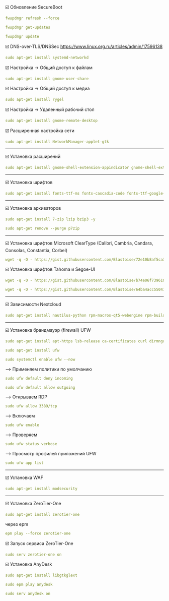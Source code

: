:ballot_box_with_check: Обновление SecureBoot
```yaml
fwupdmgr refresh --force
```
```yaml
fwupdmgr get-updates
```
```yaml
fwupdmgr update
```
:ballot_box_with_check: DNS-over-TLS/DNSSec
https://www.linux.org.ru/articles/admin/17596138
```yaml
sudo apt-get install systemd-networkd
```
:ballot_box_with_check: Настройка -> Общий доступ к файлам
```yaml
sudo apt-get install gnome-user-share
```
:ballot_box_with_check: Настройка -> Общий доступ к медиа
```yaml
sudo apt-get install rygel 
```
:ballot_box_with_check: Настройка -> Удаленный рабочий стол
```yaml
sudo apt-get install gnome-remote-desktop
```
:ballot_box_with_check: Расширенная настройка сети
```yaml
sudo apt-get install NetworkManager-applet-gtk
```
----------------------------------
:ballot_box_with_check: Установка расширений
```yaml
sudo apt-get install gnome-shell-extension-appindicator gnome-shell-extension-dash-to-dock gnome-shell-extension-blur-my-shell gnome-shell-extension-gtk4-desktop-icons-ng
```
----------------------------------
:ballot_box_with_check: Установка шрифтов
```yaml
sudo apt-get install fonts-ttf-ms fonts-cascadia-code fonts-ttf-google-crosextra-carlito fonts-ttf-google-noto-emoji fonts-ttf-google-noto-emoji-color
```
----------------------------------
:ballot_box_with_check: Установка архиваторов
```yaml
sudo apt-get install 7-zip lzip bzip3 -y
```
```yaml
sudo apt-get remove --purge p7zip
```
----------------------------------
:ballot_box_with_check: Установка шрифтов Microsoft ClearType (Calibri, Cambria, Candara, Consolas, Constantia, Corbel)
```yaml
wget -q -O - https://gist.githubusercontent.com/Blastoise/72e10b8af5ca359772ee64b6dba33c91/raw/2d7ab3caa27faa61beca9fbf7d3aca6ce9a25916/clearType.sh | bash
```
:ballot_box_with_check: Установка шрифтов Tahoma и  Segoe-UI
```yaml
wget -q -O - https://gist.githubusercontent.com/Blastoise/b74e06f739610c4a867cf94b27637a56/raw/96926e732a38d3da860624114990121d71c08ea1/tahoma.sh | bash
```
```yaml
wget -q -O - https://gist.githubusercontent.com/Blastoise/64ba4acc55047a53b680c1b3072dd985/raw/6bdf69384da4783cc6dafcb51d281cb3ddcb7ca0/segoeUI.sh | bash
```
----------------------------------
:ballot_box_with_check: Зависимости Nextcloud
```yaml
sudo apt-get install nautilus-python rpm-macros-qt5-webengine rpm-build-python3 rpm-build-gir rpm-build-kf5 doxygen extra-cmake-modules graphviz kf5-kio-devel libqtkeychain-qt5-devel libsqlite3-devel libssl-devel python3-dev qt5-tools-devel qt5-webkit-devel zlib-devel libgio-devel glib2-devel qt5-svg-devel kf5-kwindowsystem-devel qt5-quickcontrols2-devel qt5-websockets-devel kf5-karchive-devel rpm-build-python3
```

----------------------------------
:ballot_box_with_check: Установка брандмауэр (firewall) UFW
```yaml
sudo apt-get install apt-https lsb-release ca-certificates curl dirmngr gnupg python3-module-setuptools python3-module-systemd -y
```

```yaml
sudo apt-get install ufw
```

```yaml
sudo systemctl enable ufw --now
```

--> Применяем политики по умолчанию
```yaml
sudo ufw default deny incoming
```
```yaml
sudo ufw default allow outgoing
```
 
--> Открываем RDP
```yaml
sudo ufw allow 3389/tcp
```
  
--> Включаем 
```yaml
sudo ufw enable
```
  
--> Проверяем
```yaml
sudo ufw status verbose
```

--> Просмотр профилей приложений UFW
```yaml
sudo ufw app list
```
----------------------------------------------
:ballot_box_with_check: Установка WAF
```yaml
sudo apt-get install modsecurity
```
----------------------------------------------
:ballot_box_with_check: Установка ZeroTier-One
```yaml
sudo apt-get install zerotier-one
```
через epm
```yaml
epm play --force zerotier-one
```

:ballot_box_with_check: Запуск сервиса ZeroTier-One
```yaml
sudo serv zerotier-one on
```

:ballot_box_with_check: Установка AnyDesk
```yaml
sudo apt-get install libgtkglext
```
```yaml
sudo epm play anydesk
```
```yaml
sudo serv anydesk on
```
